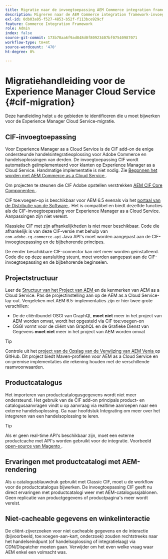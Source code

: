 ```yaml
---
title: Migratie naar de invoegtoepassing AEM Commerce integration framework (CIF)
description: Migreren naar de AEM Commerce integration framework-invoegtoepassing (CIF) vanuit een oude versie
exl-id: 0db03a05-f527-4853-b52f-f113bce929cf
feature: Commerce Integration Framework
role: Admin
index: false
source-git-commit: 173b70aa6f9ad848d0f80923407bf07540987071
workflow-type: tm+mt
source-wordcount: '470'
ht-degree: 0%

---
```


# Migratiehandleiding voor de Experience Manager Cloud Service {#cif-migration}

Deze handleiding helpt u de gebieden te identificeren die u moet bijwerken voor de Experience Manager Cloud Service-migratie.

## CIF-invoegtoepassing

Voor Experience Manager as a Cloud Service is de CIF add-on de enige ondersteunde handelsintegratieoplossing voor Adobe Commerce en handelsoplossingen van derden. De invoegtoepassing CIF wordt automatisch geïmplementeerd voor klanten op Experience Manager as a Cloud Service. Handmatige implementatie is niet nodig. Zie [ Begonnen het worden met AEM Commerce as a Cloud Service ](getting-started.md).

Om projecten te steunen die CIF Adobe opstellen verstrekken [ AEM CIF Core Componenten ](https://github.com/adobe/aem-core-cif-components).

CIF toe:voegen-op is beschikbaar voor AEM 6.5 evenals via het [ portaal van de Distributie van de Software ](https://experience.adobe.com/#/downloads/content/software-distribution/en/aem.html). Het is compatibel en biedt dezelfde functies als de CIF-invoegtoepassing voor Experience Manager as a Cloud Service. Aanpassingen zijn niet vereist.

Klassieke CIF met zijn afhankelijkheden is niet meer beschikbaar. Code die afhankelijk is van deze CIF-versie met behulp van `com.adobe.cq.commerce.api` Java API&#39;s moet worden aangepast aan de CIF-invoegtoepassing en de bijbehorende principes.

De eerder beschikbare CIF-connector kan niet meer worden geïnstalleerd. Code die op deze aansluiting steunt, moet worden aangepast aan de CIF-invoegtoepassing en de bijbehorende beginselen.

## Projectstructuur

Leer de [ Structuur van het Project van AEM ](https://experienceleague.adobe.com/docs/experience-manager-cloud-service/implementing/developing/aem-project-content-package-structure.html) en de kenmerken van AEM as a Cloud Service. Pas de projectinstelling aan op de AEM as a Cloud Service-lay-out.
Vergeleken met AEM 6.5-implementaties zijn er hier twee grote verschillen:

* De de cliëntbundel OSGI van GraphQL **moet niet** meer in het project van AEM worden omvat, wordt het opgesteld via CIF toe:voegen-on
* OSGI vormt voor de cliënt van GraphQL en de Grafieke Dienst van Gegevens **moet niet** meer in het project van AEM worden omvat

>[!TIP]
>
>Controle uit het [ project van de Opslag van de Verwijzing van AEM Venia ](https://github.com/adobe/aem-cif-guides-venia) op GitHub. Dit project biedt Maven-profielen voor AEM as a Cloud Service en on-premise implementaties die rekening houden met de verschillende raamvoorwaarden.

## Productcatalogus

Het importeren van productcatalogusgegevens wordt niet meer ondersteund. Het gebruik van de CIF add-on principals product- en catalogusaanvragen vindt u op aanvraag via realtime aanroepen naar een externe handelsoplossing. Ga naar hoofdstuk Integrating om meer over het integreren van een handelsoplossing te leren.

>[!TIP]
>
>Als er geen real-time API&#39;s beschikbaar zijn, moet een externe productcache met API&#39;s worden gebruikt voor de integratie. Voorbeeld [ open-source van Magento ](https://business.adobe.com/products/magento/open-source.html).

## Ervaringen met productcatalogi met AEM-rendering

Als u catalogusblauwdruk gebruikt met Classic CIF, moet u de workflow voor de productcatalogus bijwerken. De invoegtoepassing CIF geeft nu direct ervaringen met productcatalogi weer met AEM-catalogussjablonen. Geen replicatie van productgegevens of productpagina&#39;s meer wordt vereist.

## Niet-cacheable gegevens en winkelinteractie

De cliënt-zijverzoeken voor niet cacheable gegevens en de interactie (bijvoorbeeld, toe:voegen-aan-kart, onderzoek) zouden rechtstreeks naar het handelseindpunt (of handelsoplossing of integratielaag) via CDN/Dispatcher moeten gaan. Verwijder om het even welke vraag waar AEM enkel een volmacht was.
